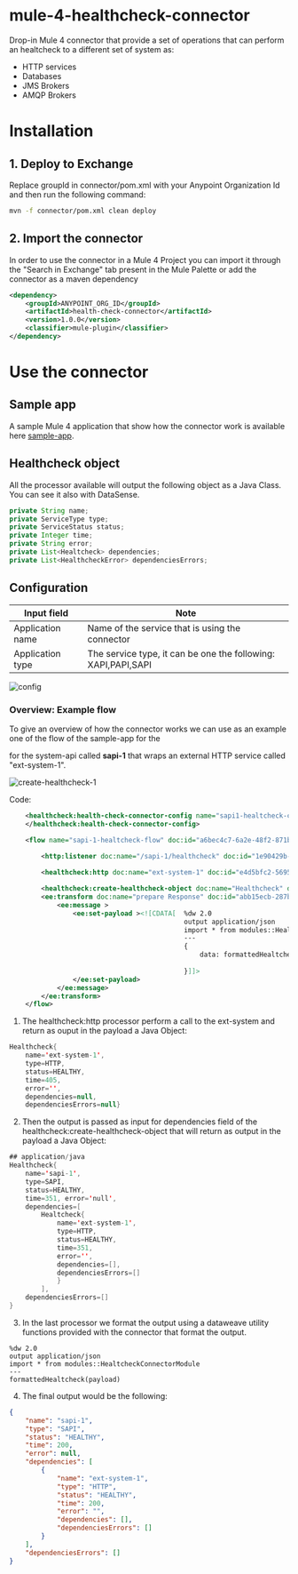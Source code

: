 # mule-4-healthcheck-connector

Drop-in Mule 4 connector that provide a set of operations that can perform an healtcheck to a different set of system as:
- HTTP services
- Databases
- JMS Brokers
- AMQP Brokers

# Installation

## 1. Deploy to Exchange
Replace groupId in connector/pom.xml with your Anypoint Organization Id and then run the following command:

```sh
mvn -f connector/pom.xml clean deploy
```

## 2. Import the connector

In order to use the connector in a Mule 4 Project you can import it through the "Search in Exchange" tab present in the Mule Palette or add the connector as a maven dependency

```xml
<dependency>
    <groupId>ANYPOINT_ORG_ID</groupId>
    <artifactId>health-check-connector</artifactId>
    <version>1.0.0</version>
    <classifier>mule-plugin</classifier>
</dependency>
```

# Use the connector

## Sample app
A sample Mule 4 application that show how the connector work is available here 
[sample-app](/sample-app/README.md).

## Healthcheck object
All the processor available will output the following object as a Java Class.
You can see it also with DataSense.

```java
private String name;
private ServiceType type;
private ServiceStatus status;
private Integer time;
private String error;
private List<Healtcheck> dependencies;
private List<HealthcheckError> dependenciesErrors;
```
## Configuration
 
|Input field|Note|
|---|---|
|Application name|Name of the service that is using the connector|
|Application type|The service type, it can be one the following: XAPI,PAPI,SAPI|

![config](docs/1.config.png)



### Overview: Example flow

To give an overview of how the connector works we can use as an example one of the flow of the sample-app for the 

for the system-api called **sapi-1** that wraps an external HTTP service called "ext-system-1".


![create-healthcheck-1](docs/3.create-healthcheck-flow.png)

Code:
```xml
	<healthcheck:health-check-connector-config name="sapi1-healtcheck-connector-config" doc:name="Health Check Connector Health check connector config" doc:id="cb1c2c96-d380-4389-9b19-27adc10c00cf" applicationName="sapi-1" tracking:enable-default-events="false">
	</healthcheck:health-check-connector-config>

	<flow name="sapi-1-healtcheck-flow" doc:id="a6bec4c7-6a2e-48f2-871b-26975efe09f6" >
		
        <http:listener doc:name="/sapi-1/healthcheck" doc:id="1e90429b-1781-40d4-9392-7e4a2bb571e6" config-ref="healtcheck-app-listener" path="/sapi-1/healthcheck"/>

		<healthcheck:http doc:name="ext-system-1" doc:id="e4d5bfc2-5695-40ec-bc3d-fc9c6eb1649f" path="/external-system-1" serviceName="ext-system-1" configRef="external-system-1-http-request"/>

		<healthcheck:create-healthcheck-object doc:name="Healthcheck" doc:id="51986839-3aa8-4e60-93a7-e2af8fe10ff3" config-ref="sapi1-healtcheck-connector-config" services="#[[payload]]" targetValue="#[output application/json --- payload]"/>
		<ee:transform doc:name="prepare Response" doc:id="abb15ecb-287b-427c-b1f6-dd7f4c65d6be" >
			<ee:message >
				<ee:set-payload ><![CDATA[  %dw 2.0
                                            output application/json
                                            import * from modules::HealtcheckConnectorModule
                                            ---
                                            {
                                                data: formattedHealtcheck(payload)
                                                
                                            }]]>
                </ee:set-payload>
			</ee:message>
		</ee:transform>
	</flow>
```

1. The healthcheck:http processor perform a call to the ext-system and return as ouput in the payload a Java Object:
```java
Healthcheck{
    name='ext-system-1', 
    type=HTTP, 
    status=HEALTHY, 
    time=405, 
    error='', 
    dependencies=null, 
    dependenciesErrors=null}
```

2. Then the output is passed as input for dependencies field of the healthcheck:create-healthcheck-object that will return as output in the payload a Java Object:
```java
## application/java
Healthcheck{
    name='sapi-1',
    type=SAPI,
    status=HEALTHY,
    time=351, error='null',
    dependencies=[
        Healtcheck{
            name='ext-system-1', 
            type=HTTP, 
            status=HEALTHY, 
            time=351, 
            error='', 
            dependencies=[], 
            dependenciesErrors=[]
            }
        ],
    dependenciesErrors=[]
}
```

3. In the last processor we format the output using a dataweave utility functions provided with the connector that format the output.

```dwl
%dw 2.0
output application/json
import * from modules::HealtcheckConnectorModule
---
formattedHealtcheck(payload)
```

4. The final output would be the following:

```json
{
    "name": "sapi-1",
    "type": "SAPI",
    "status": "HEALTHY",
    "time": 200,
    "error": null,
    "dependencies": [
        {
            "name": "ext-system-1",
            "type": "HTTP",
            "status": "HEALTHY",
            "time": 200,
            "error": "",
            "dependencies": [],
            "dependenciesErrors": []
        }
    ],
    "dependenciesErrors": []
}

```